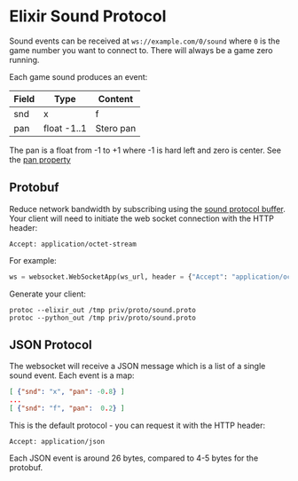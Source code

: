 # Elixir Sound Protocol

Sound events can be received at `ws://example.com/0/sound` where `0` is the game number you want to connect to. There will always be a game zero running.

Each game sound produces an event:

| Field | Type           | Content                  |
| ----- | -------------- | -------------------------|
| snd   | x|f            | eXplosion or shot Fired  |
| pan   | float -1..1    | Stero pan                |

The pan is a float from -1 to +1 where -1 is hard left and zero is center. See the [pan property](https://developer.apple.com/documentation/avfoundation/avaudioplayer/1390884-pan)



## Protobuf

Reduce network bandwidth by subscribing using the [sound protocol buffer](priv/proto/sound.proto). Your client will need to initiate the web socket connection with the HTTP header:

    Accept: application/octet-stream

For example:

```python
ws = websocket.WebSocketApp(ws_url, header = {"Accept": "application/octet-stream"}, ...
```

Generate your client:

    protoc --elixir_out /tmp priv/proto/sound.proto
    protoc --python_out /tmp priv/proto/sound.proto

## JSON Protocol

The websocket will receive a JSON message which is a list of a single sound event. Each event is a map:

```json
[ {"snd": "x", "pan": -0.8} ]
...
[ {"snd": "f", "pan":  0.2} ]
```

This is the default protocol - you can request it with the HTTP header:

    Accept: application/json

Each JSON event is around 26 bytes, compared to 4-5 bytes for the protobuf.
